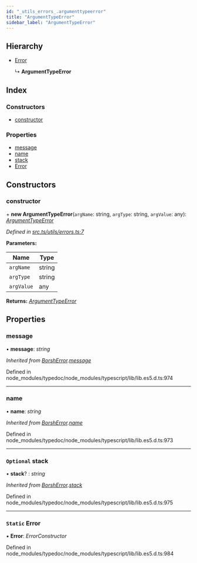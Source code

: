 ```yaml
---
id: "_utils_errors_.argumenttypeerror"
title: "ArgumentTypeError"
sidebar_label: "ArgumentTypeError"
---
```


## Hierarchy

* [Error](_utils_serialize_.borsherror.md#static-error)

  ↳ **ArgumentTypeError**

## Index

### Constructors

* [constructor](_utils_errors_.argumenttypeerror.md#constructor)

### Properties

* [message](_utils_errors_.argumenttypeerror.md#message)
* [name](_utils_errors_.argumenttypeerror.md#name)
* [stack](_utils_errors_.argumenttypeerror.md#optional-stack)
* [Error](_utils_errors_.argumenttypeerror.md#static-error)

## Constructors

###  constructor

\+ **new ArgumentTypeError**(`argName`: string, `argType`: string, `argValue`: any): *[ArgumentTypeError](_utils_errors_.argumenttypeerror.md)*

*Defined in [src.ts/utils/errors.ts:7](https://github.com/nearprotocol/nearlib/blob/de49029/src.ts/utils/errors.ts#L7)*

**Parameters:**

Name | Type |
------ | ------ |
`argName` | string |
`argType` | string |
`argValue` | any |

**Returns:** *[ArgumentTypeError](_utils_errors_.argumenttypeerror.md)*

## Properties

###  message

• **message**: *string*

*Inherited from [BorshError](_utils_serialize_.borsherror.md).[message](_utils_serialize_.borsherror.md#message)*

Defined in node_modules/typedoc/node_modules/typescript/lib/lib.es5.d.ts:974

___

###  name

• **name**: *string*

*Inherited from [BorshError](_utils_serialize_.borsherror.md).[name](_utils_serialize_.borsherror.md#name)*

Defined in node_modules/typedoc/node_modules/typescript/lib/lib.es5.d.ts:973

___

### `Optional` stack

• **stack**? : *string*

*Inherited from [BorshError](_utils_serialize_.borsherror.md).[stack](_utils_serialize_.borsherror.md#optional-stack)*

Defined in node_modules/typedoc/node_modules/typescript/lib/lib.es5.d.ts:975

___

### `Static` Error

▪ **Error**: *ErrorConstructor*

Defined in node_modules/typedoc/node_modules/typescript/lib/lib.es5.d.ts:984
